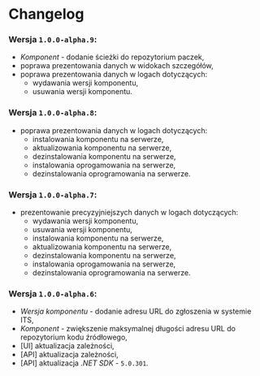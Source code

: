 # Changelog

### Wersja `1.0.0-alpha.9`:
- *Komponent* - dodanie ścieżki do repozytorium paczek,
- poprawa prezentowania danych w widokach szczegółów,
- poprawa prezentowania danych w logach dotyczących:
  - wydawania wersji komponentu,
  - usuwania wersji komponentu.

### Wersja `1.0.0-alpha.8`:

- poprawa prezentowania danych w logach dotyczących:
  - instalowania komponentu na serwerze,
  - aktualizowania komponentu na serwerze,
  - dezinstalowania komponentu na serwerze,
  - instalowania oprogamowania na serwerze,
  - dezinstalowania oprogramowania na serwerze.

### Wersja `1.0.0-alpha.7`:

- prezentowanie precyzyjniejszych danych w logach dotyczących:
  - wydawania wersji komponentu,
  - usuwania wersji komponentu,
  - instalowania komponentu na serwerze,
  - aktualizowania komponentu na serwerze,
  - dezinstalowania komponentu na serwerze,
  - instalowania oprogamowania na serwerze,
  - dezinstalowania oprogramowania na serwerze.

### Wersja `1.0.0-alpha.6`:

- *Wersja komponentu* - dodanie adresu URL do zgłoszenia w systemie ITS,
- *Komponent* - zwiększenie maksymalnej długości adresu URL do repozytorium kodu źródłowego,
- [UI] aktualizacja zależności,
- [API] aktualizacja zależności,
- [API] aktualizacja *.NET SDK* - `5.0.301`.
